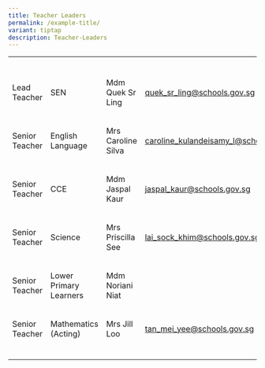 ```yaml
---
title: Teacher Leaders
permalink: /example-title/
variant: tiptap
description: Teacher-Leaders
---
```

<p></p>
<table style="minWidth: 100px">
<colgroup>
<col>
<col>
<col>
<col>
</colgroup>
<tbody>
<tr>
<th rowspan="1" colspan="1">
<p></p>
</th>
<th rowspan="1" colspan="1">
<p></p>
</th>
<th rowspan="1" colspan="1">
<p></p>
</th>
<th rowspan="1" colspan="1">
<p></p>
</th>
</tr>
<tr>
<td rowspan="1" colspan="1">
<p>Lead Teacher</p>
</td>
<td rowspan="1" colspan="1">
<p>SEN</p>
</td>
<td rowspan="1" colspan="1">
<p>Mdm Quek Sr Ling</p>
</td>
<td rowspan="1" colspan="1">
<p><a href="mailto:quek_sr_ling@schools.gov.sg" rel="noopener noreferrer nofollow" target="_blank">quek_sr_ling@schools.gov.sg</a>
</p>
</td>
</tr>
<tr>
<td rowspan="1" colspan="1">
<p>Senior Teacher</p>
</td>
<td rowspan="1" colspan="1">
<p>English Language</p>
</td>
<td rowspan="1" colspan="1">
<p>Mrs Caroline Silva</p>
</td>
<td rowspan="1" colspan="1">
<p><a href="mailto:caroline_kulandeisamy_l@schools.gov.sg" rel="noopener noreferrer nofollow" target="_blank">caroline_kulandeisamy_l@schools.gov.sg</a>
</p>
</td>
</tr>
<tr>
<td rowspan="1" colspan="1">
<p>Senior Teacher</p>
</td>
<td rowspan="1" colspan="1">
<p>CCE</p>
</td>
<td rowspan="1" colspan="1">
<p>Mdm Jaspal Kaur</p>
</td>
<td rowspan="1" colspan="1">
<p><a href="mailto:jaspal_kaur@schools.gov.sg" rel="noopener noreferrer nofollow" target="_blank">jaspal_kaur@schools.gov.sg</a>
</p>
</td>
</tr>
<tr>
<td rowspan="1" colspan="1">
<p>Senior Teacher</p>
</td>
<td rowspan="1" colspan="1">
<p>Science</p>
</td>
<td rowspan="1" colspan="1">
<p>Mrs Priscilla See</p>
</td>
<td rowspan="1" colspan="1">
<p><a href="mailto:lai_sock_khim@schools.gov.sg" rel="noopener noreferrer nofollow" target="_blank">lai_sock_khim@schools.gov.sg</a>
</p>
</td>
</tr>
<tr>
<td rowspan="1" colspan="1">
<p>Senior Teacher</p>
</td>
<td rowspan="1" colspan="1">
<p>Lower Primary Learners</p>
</td>
<td rowspan="1" colspan="1">
<p>Mdm Noriani Niat</p>
</td>
<td rowspan="1" colspan="1">
<p></p>
</td>
</tr>
<tr>
<td rowspan="1" colspan="1">
<p>Senior Teacher</p>
</td>
<td rowspan="1" colspan="1">
<p>Mathematics (Acting)</p>
</td>
<td rowspan="1" colspan="1">
<p>Mrs Jill Loo</p>
</td>
<td rowspan="1" colspan="1">
<p><a href="mailto:tan_mei_yee@schools.gov.sg" rel="noopener noreferrer nofollow" target="_blank">tan_mei_yee@schools.gov.sg</a>
</p>
</td>
</tr>
<tr>
<td rowspan="1" colspan="1">
<p></p>
</td>
<td rowspan="1" colspan="1">
<p></p>
</td>
<td rowspan="1" colspan="1">
<p></p>
</td>
<td rowspan="1" colspan="1">
<p></p>
</td>
</tr>
</tbody>
</table>
<p></p>